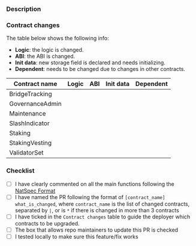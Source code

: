 ### Description

### Contract changes

The table below shows the following info:
- **Logic**: the logic is changed.
- **ABI**: the ABI is changed.
- **Init data**: new storage field is declared and needs initializing.
- **Dependent**: needs to be changed due to changes in other contracts.

| **Contract name** | **Logic** | **ABI** | **Init data** | **Dependent** |
|-------------------|:---------:|:-------:|:-------------:|:-------------:|
| BridgeTracking    |           |         |               |               |
| GovernanceAdmin   |           |         |               |               |
| Maintenance       |           |         |               |               |
| SlashIndicator    |           |         |               |               |
| Staking           |           |         |               |               |
| StakingVesting    |           |         |               |               |
| ValidatorSet      |           |         |               |               |

### Checklist
- [ ] I have clearly commented on all the main functions following the [NatSpec Format](https://docs.soliditylang.org/en/v0.8.0/natspec-format.html)
- [ ] I have named the PR following the format of `[contract_name] what_is_changed`, where `contract_name` is the list of changed contracts, separated by `|`, or is `*` if there is changed in more than 3 contracts
- [ ] I have ticked in the `Contract changes` table to guide the deployer which contracts to be upgraded.
- [ ] The box that allows repo maintainers to update this PR is checked
- [ ] I tested locally to make sure this feature/fix works
